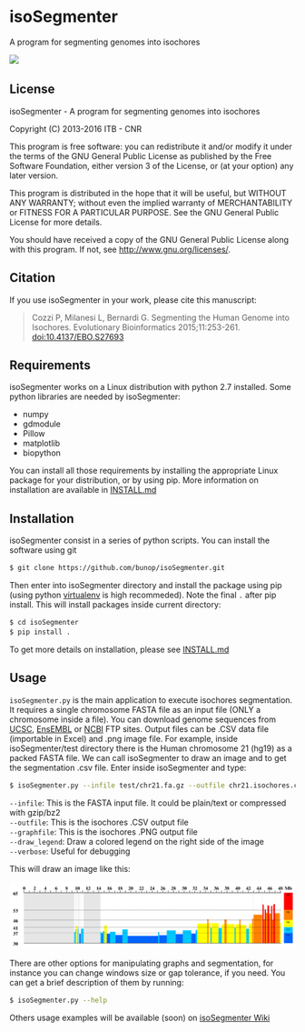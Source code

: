 
isoSegmenter
==============

A program for segmenting genomes into isochores

[![](https://images.microbadger.com/badges/version/bunop/isosegmenter.svg)](http://microbadger.com/images/bunop/isosegmenter "Get your own version badge on microbadger.com")

## License

isoSegmenter - A program for segmenting genomes into isochores

Copyright (C) 2013-2016 ITB - CNR

This program is free software: you can redistribute it and/or modify
it under the terms of the GNU General Public License as published by
the Free Software Foundation, either version 3 of the License, or
(at your option) any later version.

This program is distributed in the hope that it will be useful,
but WITHOUT ANY WARRANTY; without even the implied warranty of
MERCHANTABILITY or FITNESS FOR A PARTICULAR PURPOSE.  See the
GNU General Public License for more details.

You should have received a copy of the GNU General Public License
along with this program.  If not, see <http://www.gnu.org/licenses/>.

## Citation

If you use isoSegmenter in your work, please cite this manuscript:

> Cozzi P, Milanesi L, Bernardi G. Segmenting the Human Genome into Isochores. Evolutionary Bioinformatics 2015;11:253-261. [doi:10.4137/EBO.S27693](http://www.la-press.com/segmenting-the-human-genome-into-isochores-article-a5225)

## Requirements

isoSegmenter works on a Linux distribution with python 2.7 installed. Some python
libraries are needed by isoSegmenter:

* numpy
* gdmodule
* Pillow
* matplotlib
* biopython

You can install all those requirements by installing the appropriate Linux package for your distribution, or
by using pip. More information on installation are available in [INSTALL.md](https://github.com/bunop/isoSegmenter/blob/master/INSTALL.md#dependencies)

## Installation

isoSegmenter consist in a series of python scripts. You can install the software using git

```bash
$ git clone https://github.com/bunop/isoSegmenter.git
```

Then enter into isoSegmenter directory and install the package using pip (using python [virtualenv](http://docs.python-guide.org/en/latest/dev/virtualenvs/) is high recommeded). Note the final `.` after pip install. This will install packages inside current directory:

```bash
$ cd isoSegmenter
$ pip install .
```

To get more details on installation, please see [INSTALL.md](https://github.com/bunop/isoSegmenter/blob/master/INSTALL.md#installing-isosegmenter-using-git)

## Usage

`isoSegmenter.py` is the main application to execute isochores segmentation. It requires a single chromosome FASTA file as an input file (ONLY a chromosome inside a file). You can download genome sequences from [UCSC](http://hgdownload.soe.ucsc.edu/downloads.html), [EnsEMBL](http://www.ensembl.org/info/data/ftp/index.html) or [NCBI](ftp://ftp.ncbi.nlm.nih.gov/genomes/) FTP sites. Output files can be .CSV data file (importable in Excel) and .png image file. For example, inside isoSegmenter/test directory there is the Human chromosome 21 (hg19) as a packed FASTA file. We can call isoSegmenter to draw an image and to get the segmentation .csv file. Enter inside isoSegmenter and type:

```bash
$ isoSegmenter.py --infile test/chr21.fa.gz --outfile chr21.isochores.csv --graphfile chr21.isochores.png --draw_legend --verbose
```

`--infile`: This is the FASTA input file. It could be plain/text or compressed with gzip/bz2   
`--outfile`: This is the isochores .CSV output file   
`--graphfile`: This is the isochores .PNG output file   
`--draw_legend`: Draw a colored legend on the right side of the image  
`--verbose`: Useful for debugging

This will draw an image like this:

![chr21.isochores](images/chr21.isochores.png)

There are other options for manipulating graphs and segmentation, for instance you can change windows size or gap tolerance, if you need. You can get a brief description of them by running:

```bash
$ isoSegmenter.py --help
```
Others usage examples will be available (soon) on [isoSegmenter Wiki](https://github.com/bunop/isoSegmenter/wiki#isosegmenter-wiki)
